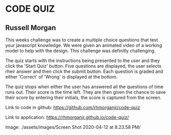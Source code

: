 # CODE QUIZ
## Russell Morgan


This weeks challenge was to create a multiple choice questions that test your javascript knowledge. We were given an animated video of a working model to help with the design. This challenge was definitly challenging. 

The quiz starts with the instructions being presented to the user and they click the 'Start Quiz' button. Five questions are displayed, the user selects rheir answer and then click the submit button. Each question is graded and either 'Correct' of 'Wrong' is displayed at the bottom. 

The quiz stops when either the user has answered all the questions of time runs out. Their score is the time left. They are then given the chance to save their score by entering their initials, the score is captured from the screen.


Link to code in github:  https://github.com/rhmorganjr/code-quiz

Link to application: https://rhmorganjr.github.io/code-quiz/


Image:
./assets/images/Screen Shot 2020-04-12 at 8.23.58 PM/